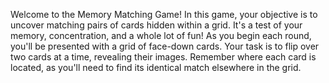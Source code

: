 Welcome to the Memory Matching Game! 
In this game, your objective is to uncover matching pairs of cards hidden within a grid. 
It's a test of your memory, concentration, and a whole lot of fun!
As you begin each round, you'll be presented with a grid of face-down cards. 
Your task is to flip over two cards at a time, revealing their images. 
Remember where each card is located, as you'll need to find its identical match elsewhere in the grid.

[Project Link]:(https://kunald24.github.io/MemoryGame/)
